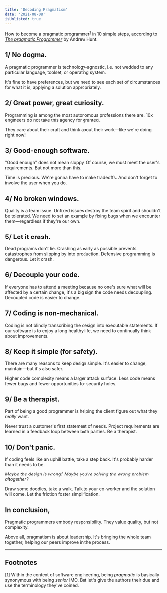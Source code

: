 ```yaml
---
title: 'Decoding Pragmatism'
date: '2021-08-08'
isUnlisted: true
---
```


How to become a pragmatic programmer<sup>[1](#f1)</sup> in 10 simple steps, according to [_The pragmatic Programmer_](https://en.wikipedia.org/wiki/The_Pragmatic_Programmer) by Andrew Hunt.

## 1/ No dogma.

A pragmatic programmer is technology-agnostic, i.e. not wedded to any particular language, toolset, or operating system.

It's fine to have preferences, but we need to see each set of circumstances for what it is, applying a solution appropriately.

## 2/ Great power, great curiosity.

Programming is among the most autonomous professions there are. 10x engineers do not take this agency for granted.

They care about their craft and think about their work—like we're doing right now!

## 3/ Good-enough software.

"Good enough" does not mean sloppy. Of course, we must meet the user's requirements. But not more than this.

Time is precious. We're gonna have to make tradeoffs. And don't forget to involve the user when you do.

## 4/ No broken windows.

Quality is a team issue. Unfixed issues destroy the team spirit and shouldn't be tolerated. We need to set an example by fixing bugs when we encounter them—regardless if they're our own.

## 5/ Let it crash.

Dead programs don't lie. Crashing as early as possible prevents catastrophes from slipping by into production. Defensive programming is dangerous. Let it crash.

## 6/ Decouple your code.

If everyone has to attend a meeting because no one's sure what will be affected by a certain change, it's a big sign the code needs decoupling. Decoupled code is easier to change.

## 7/ Coding is non-mechanical.

Coding is not blindly transcribing the design into executable statements. If our software is to enjoy a long healthy life, we need to continually think about improvements.

## 8/ Keep it simple (for safety).

There are many reasons to keep design simple. It's easier to change, maintain—but it's also safer.

Higher code complexity means a larger attack surface. Less code means fewer bugs and fewer opportunities for security holes.

## 9/ Be a therapist.

Part of being a good programmer is helping the client figure out what they _really_ want.

Never trust a customer's first statement of needs. Project requirements are learned in a feedback loop between both parties. Be a therapist.

## 10/ Don't panic.

If coding feels like an uphill battle, take a step back. It's probably harder than it needs to be.

_Maybe the design is wrong? Maybe you're solving the wrong problem altogether?_

Draw some doodles, take a walk. Talk to your co-worker and the solution will come. Let the friction foster simplification.

## In conclusion,

Pragmatic programmers embody responsibility. They value quality, but not complexity.

Above all, pragmatism is about leadership. It's bringing the whole team together, helping our peers improve in the process.

---

## Footnotes

<a name="f1"></a>
[1] Within the context of software engineering, being _pragmatic_ is basically synonymous with being _senior_ IMO. But let's give the authors their due and use the terminology they've coined.
